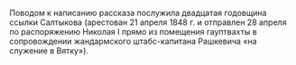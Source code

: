 <!--2016-12-21 21:08:09-->
Поводом к написанию рассказа послужила двадцатая годовщина ссылки Салтыкова (арестован 21 апреля 1848 г. и отправлен 28 апреля по распоряжению Николая I прямо из помещения гауптвахты в сопровождении жандармского штабс-капитана Рашкевича «на служение в Вятку»).